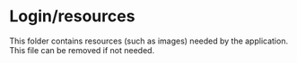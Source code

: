 # Login/resources

This folder contains resources (such as images) needed by the application. This file can
be removed if not needed.
